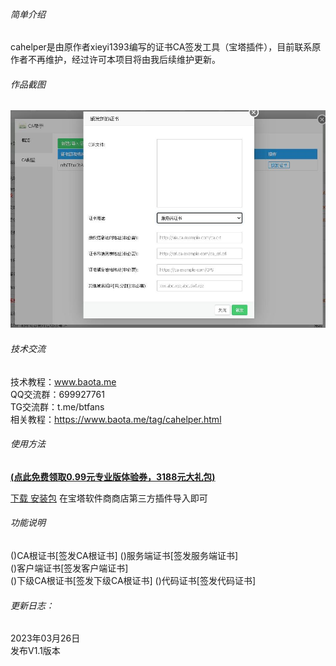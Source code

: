 ###### 简单介绍    
cahelper是由原作者xieyi1393编写的证书CA签发工具（宝塔插件），目前联系原作者不再维护，经过许可本项目将由我后续维护更新。    
###### 作品截图     
![cahelper](https://raw.githubusercontent.com/gacjie/cahelper/main/cahelper.jpg)   
###### 技术交流
技术教程：www.baota.me  
QQ交流群：699927761       
TG交流群：t.me/btfans  
相关教程：https://www.baota.me/tag/cahelper.html

###### 使用方法   
 **[(点此免费领取0.99元专业版体验券，3188元大礼包)](https://www.bt.cn/?invite_code=MV9yaHFycXY=)**   

[下载 安装包](https://github.com/gacjie/cahelper/releases) 在宝塔软件商商店第三方插件导入即可

###### 功能说明
()CA根证书[签发CA根证书] 
()服务端证书[签发服务端证书]  
()客户端证书[签发客户端证书]    
()下级CA根证书[签发下级CA根证书] 
()代码证书[签发代码证书]  
###### 更新日志：
2023年03月26日    
发布V1.1版本    
